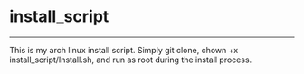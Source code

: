 # install_script

<hr />

This is my arch linux install script. Simply git clone, chown +x install_script/Install.sh, and run as root during the install process. 
